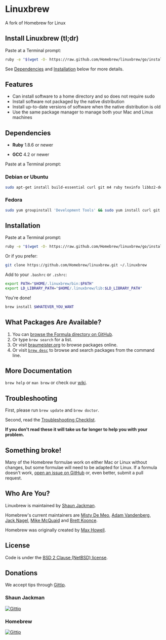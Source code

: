 Linuxbrew
=========

A fork of Homebrew for Linux

Install Linuxbrew (tl;dr)
-------------------------

Paste at a Terminal prompt:

``` sh
ruby -e "$(wget -O- https://raw.github.com/Homebrew/linuxbrew/go/install)"
```

See [Dependencies](#dependencies) and [Installation](#installation) below for more details.

Features
--------

+ Can install software to a home directory and so does not require sudo
+ Install software not packaged by the native distribution
+ Install up-to-date versions of software when the native distribution is old
+ Use the same package manager to manage both your Mac and Linux machines

Dependencies
------------

* **Ruby** 1.8.6 or newer
+ **GCC** 4.2 or newer

Paste at a Terminal prompt:

### Debian or Ubuntu

```sh
sudo apt-get install build-essential curl git m4 ruby texinfo libbz2-dev libcurl4-openssl-dev libexpat-dev libncurses-dev zlib1g-dev
```

### Fedora

```sh
sudo yum groupinstall 'Development Tools' && sudo yum install curl git m4 ruby texinfo bzip2-devel curl-devel expat-devel ncurses-devel zlib-devel
```

Installation
------------

Paste at a Terminal prompt:

``` sh
ruby -e "$(wget -O- https://raw.github.com/Homebrew/linuxbrew/go/install)"
```

Or if you prefer:

```sh
git clone https://github.com/Homebrew/linuxbrew.git ~/.linuxbrew
```

Add to your `.bashrc` or `.zshrc`:

```sh
export PATH="$HOME/.linuxbrew/bin:$PATH"
export LD_LIBRARY_PATH="$HOME/.linuxbrew/lib:$LD_LIBRARY_PATH"
```

You're done!

```sh
brew install $WHATEVER_YOU_WANT
```

What Packages Are Available?
----------------------------
1. You can [browse the Formula directory on GitHub][formula].
2. Or type `brew search` for a list.
3. Or visit [braumeister.org][braumeister] to browse packages online.
4. Or visit [`brew desc`][brew-desc] to browse and search packages from the
   command line.

More Documentation
------------------
`brew help` or `man brew` or check our [wiki][].

Troubleshooting
---------------
First, please run `brew update` and `brew doctor`.

Second, read the [Troubleshooting Checklist](https://github.com/Homebrew/homebrew/wiki/troubleshooting).

**If you don't read these it will take us far longer to help you with your problem.**

Something broke!
----------------

Many of the Homebrew formulae work on either Mac or Linux without changes, but
some formulae will need to be adapted for Linux. If a formula doesn't work,
[open an issue on GitHub][issues] or, even better, submit a pull request.

[issues]: https://github.com/Homebrew/linuxbrew/issues

Who Are You?
------------
Linuxbrew is maintained by [Shaun Jackman][sjackman].

Homebrew's current maintainers are [Misty De Meo][mistydemeo], [Adam Vandenberg][adamv], [Jack Nagel][jacknagel], [Mike McQuaid][mikemcquaid] and [Brett Koonce][asparagui].

Homebrew was originally created by [Max Howell][mxcl].

License
-------
Code is under the [BSD 2 Clause (NetBSD) license][license].

Donations
---------
We accept tips through [Gittip][tip].

### Shaun Jackman

[![Gittip](https://img.shields.io/gittip/sjackman.svg?style=flat)](https://www.gittip.com/sjackman/)

### Homebrew

[![Gittip](https://img.shields.io/gittip/Homebrew.svg?style=flat)](https://www.gittip.com/Homebrew/)

[home]:http://brew.sh
[wiki]:https://github.com/Homebrew/homebrew/wiki
[mistydemeo]:https://github.com/mistydemeo
[adamv]:https://github.com/adamv
[jacknagel]:https://github.com/jacknagel
[mikemcquaid]:https://github.com/mikemcquaid
[asparagui]:https://github.com/asparagui
[sjackman]:https://github.com/sjackman
[mxcl]:https://github.com/mxcl
[formula]:https://github.com/Homebrew/homebrew/tree/master/Library/Formula/
[braumeister]:http://braumeister.org
[brew-desc]: https://github.com/telemachus/homebrew-desc
[license]:https://github.com/Homebrew/homebrew/tree/master/LICENSE.txt
[tip]:https://www.gittip.com/Homebrew/
